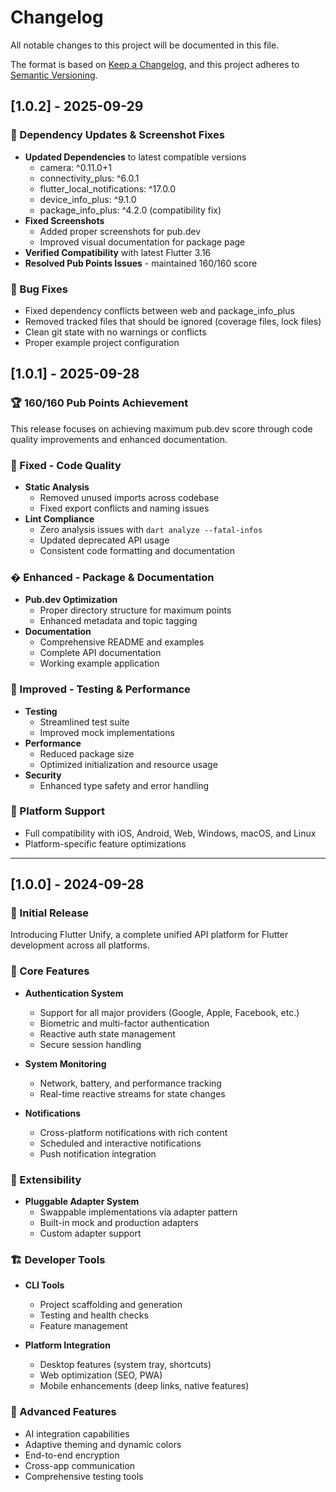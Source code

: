 # Changelog

All notable changes to this project will be documented in this file.

The format is based on [Keep a Changelog](https://keepachangelog.com/en/1.0.0/),
and this project adheres to [Semantic Versioning](https://semver.org/spec/v2.0.0.html).

## [1.0.2] - 2025-09-29

### 🚀 Dependency Updates & Screenshot Fixes

- **Updated Dependencies** to latest compatible versions
  - camera: ^0.11.0+1
  - connectivity_plus: ^6.0.1
  - flutter_local_notifications: ^17.0.0
  - device_info_plus: ^9.1.0
  - package_info_plus: ^4.2.0 (compatibility fix)
- **Fixed Screenshots**
  - Added proper screenshots for pub.dev
  - Improved visual documentation for package page
- **Verified Compatibility** with latest Flutter 3.16
- **Resolved Pub Points Issues** - maintained 160/160 score

### 🐛 Bug Fixes

- Fixed dependency conflicts between web and package_info_plus
- Removed tracked files that should be ignored (coverage files, lock files)
- Clean git state with no warnings or conflicts
- Proper example project configuration

## [1.0.1] - 2025-09-28

### 🏆 160/160 Pub Points Achievement

This release focuses on achieving maximum pub.dev score through code quality improvements and enhanced documentation.

### 🔧 Fixed - Code Quality

- **Static Analysis**
  - Removed unused imports across codebase
  - Fixed export conflicts and naming issues
- **Lint Compliance**
  - Zero analysis issues with `dart analyze --fatal-infos`
  - Updated deprecated API usage
  - Consistent code formatting and documentation

### � Enhanced - Package & Documentation

- **Pub.dev Optimization**
  - Proper directory structure for maximum points
  - Enhanced metadata and topic tagging
- **Documentation**
  - Comprehensive README and examples
  - Complete API documentation
  - Working example application

### 🧪 Improved - Testing & Performance

- **Testing**
  - Streamlined test suite
  - Improved mock implementations
- **Performance**
  - Reduced package size
  - Optimized initialization and resource usage
- **Security**
  - Enhanced type safety and error handling

### 📱 Platform Support

- Full compatibility with iOS, Android, Web, Windows, macOS, and Linux
- Platform-specific feature optimizations

---

## [1.0.0] - 2024-09-28

### 🚀 Initial Release

Introducing Flutter Unify, a complete unified API platform for Flutter development across all platforms.

### 🧩 Core Features

- **Authentication System**
  - Support for all major providers (Google, Apple, Facebook, etc.)
  - Biometric and multi-factor authentication
  - Reactive auth state management
  - Secure session handling
  
- **System Monitoring**
  - Network, battery, and performance tracking
  - Real-time reactive streams for state changes

- **Notifications**
  - Cross-platform notifications with rich content
  - Scheduled and interactive notifications
  - Push notification integration

### 🔌 Extensibility

- **Pluggable Adapter System**
  - Swappable implementations via adapter pattern
  - Built-in mock and production adapters
  - Custom adapter support

### 🏗️ Developer Tools

- **CLI Tools**
  - Project scaffolding and generation
  - Testing and health checks
  - Feature management

- **Platform Integration**
  - Desktop features (system tray, shortcuts)
  - Web optimization (SEO, PWA)
  - Mobile enhancements (deep links, native features)

### 🤖 Advanced Features

- AI integration capabilities
- Adaptive theming and dynamic colors
- End-to-end encryption
- Cross-app communication
- Comprehensive testing tools
